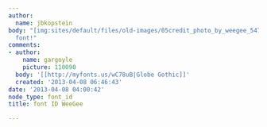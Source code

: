 ```yaml
---
author:
  name: jbkopstein
body: "[img:sites/default/files/old-images/05credit_photo_by_weegee_5474.jpg]\r\n\r\nWEEGEE
  font!"
comments:
- author:
    name: gargoyle
    picture: 110090
  body: '[[http://myfonts.us/wC78uB|Globe Gothic]]'
  created: '2013-04-08 06:46:43'
date: '2013-04-08 04:00:42'
node_type: font_id
title: font ID WeeGee

---
```


